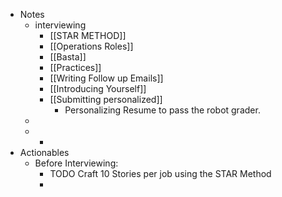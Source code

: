 - Notes
	- interviewing
		- [[STAR METHOD]]
		- [[Operations Roles]]
		- [[Basta]]
		- [[Practices]]
		- [[Writing Follow up Emails]]
		- [[Introducing Yourself]]
		- [[Submitting personalized]]
			- Personalizing Resume to pass the robot grader.
	-
	-
		-
- Actionables
	- Before Interviewing:
		- TODO Craft 10 Stories per job using the STAR Method
		-